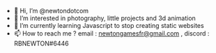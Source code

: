 - 👋 Hi, I’m @newtondotcom
- 👀 I’m interested in photography, little projects and 3d animation
- 🌱 I’m currently learning Javascript to stop creating static websites
- 📫 How to reach me ? email : newtongamesfr@gmail.com , discord : RBNEWTON#6446

<!---
newtondotcom/newtondotcom is a ✨ special ✨ repository because its `README.md` (this file) appears on your GitHub profile.
You can click the Preview link to take a look at your changes.
--->

